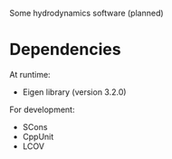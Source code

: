 Some hydrodynamics software (planned)

# Dependencies

At runtime:

- Eigen library (version 3.2.0)

For development:

- SCons
- CppUnit
- LCOV

